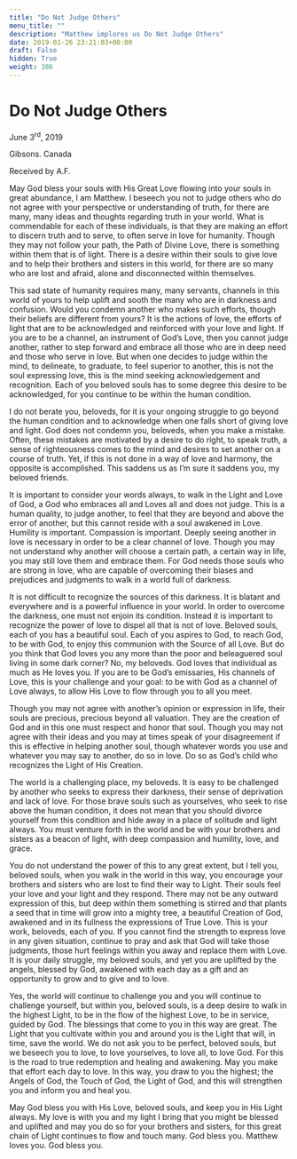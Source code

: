 ```yaml
---
title: "Do Not Judge Others"
menu_title: ""
description: "Matthew implores us Do Not Judge Others"
date: 2019-01-26 23:21:03+00:00
draft: False
hidden: True
weight: 386
---
```

# Do Not Judge Others

June 3<sup>rd</sup>, 2019

Gibsons. Canada

Received by A.F.

May God bless your souls with His Great Love flowing into your souls in great abundance, I am Matthew. I beseech you not to judge others who do not agree with your perspective or understanding of truth, for there are many, many ideas and thoughts regarding truth in your world. What is commendable for each of these individuals, is that they are making an effort to discern truth and to serve, to often serve in love for humanity. Though they may not follow your path, the Path of Divine Love, there is something within them that is of light. There is a desire within their souls to give love and to help their brothers and sisters in this world, for there are so many who are lost and afraid, alone and disconnected within themselves. 

This sad state of humanity requires many, many servants, channels in this world of yours to help uplift and sooth the many who are in darkness and confusion. Would you condemn another who makes such efforts, though their beliefs are different from yours? It is the actions of love, the efforts of light that are to be acknowledged and reinforced with your love and light. If you are to be a channel, an instrument of God’s Love, then you cannot judge another, rather to step forward and embrace all those who are in deep need and those who serve in love. But when one decides to judge within the mind, to delineate, to graduate, to feel superior to another, this is not the soul expressing love, this is the mind seeking acknowledgement and recognition. Each of you beloved souls has to some degree this desire to be acknowledged, for you continue to be within the human condition. 

I do not berate you, beloveds, for it is your ongoing struggle to go beyond the human condition and to acknowledge when one falls short of giving love and light. God does not condemn you, beloveds, when you make a mistake. Often, these mistakes are motivated by a desire to do right, to speak truth, a sense of righteousness comes to the mind and desires to set another on a course of truth. Yet, if this is not done in a way of love and harmony, the opposite is accomplished. This saddens us as I’m sure it saddens you, my beloved friends. 

It is important to consider your words always, to walk in the Light and Love of God, a God who embraces all and Loves all and does not judge. This is a human quality, to judge another, to feel that they are beyond and above the error of another, but this cannot reside with a soul awakened in Love. Humility is important. Compassion is important. Deeply seeing another in love is necessary in order to be a clear channel of love. Though you may not understand why another will choose a certain path, a certain way in life, you may still love them and embrace them. For God needs those souls who are strong in love, who are capable of overcoming their biases and prejudices and judgments to walk in a world full of darkness.

It is not difficult to recognize the sources of this darkness. It is blatant and everywhere and is a powerful influence in your world. In order to overcome the darkness, one must not enjoin its condition. Instead it is important to recognize the power of love to dispel all that is not of love. Beloved souls, each of you has a beautiful soul. Each of you aspires to God, to reach God, to be with God, to enjoy this communion with the Source of all Love. But do you think that God loves you any more than the poor and beleaguered soul living in some dark corner? No, my beloveds. God loves that individual as much as He loves you. If you are to be God’s emissaries, His channels of Love, this is your challenge and your goal: to be with God as a channel of Love always, to allow His Love to flow through you to all you meet. 

Though you may not agree with another’s opinion or expression in life, their souls are precious, precious beyond all valuation. They are the creation of God and in this one must respect and honor that soul. Though you may not agree with their ideas and you may at times speak of your disagreement if this is effective in helping another soul, though whatever words you use and whatever you may say to another, do so in love. Do so as God’s child who recognizes the Light of His Creation. 

The world is a challenging place, my beloveds. It is easy to be challenged by another who seeks to express their darkness, their sense of deprivation and lack of love. For those brave souls such as yourselves, who seek to rise above the human condition, it does not mean that you should divorce yourself from this condition and hide away in a place of solitude and light always. You must venture forth in the world and be with your brothers and sisters as a beacon of light, with deep compassion and humility, love, and grace. 

You do not understand the power of this to any great extent, but I tell you, beloved souls, when you walk in the world in this way, you encourage your brothers and sisters who are lost to find their way to Light. Their souls feel your love and your light and they respond. There may not be any outward expression of this, but deep within them something is stirred and that plants a seed that in time will grow into a mighty tree, a beautiful Creation of God, awakened and in its fullness the expressions of True Love. This is your work, beloveds, each of you. If you cannot find the strength to express love in any given situation, continue to pray and ask that God will take those judgments, those hurt feelings within you away and replace them with Love. It is your daily struggle, my beloved souls, and yet you are uplifted by the angels, blessed by God, awakened with each day as a gift and an opportunity to grow and to give and to love.

Yes, the world will continue to challenge you and you will continue to challenge yourself, but within you, beloved souls, is a deep desire to walk in the highest Light, to be in the flow of the highest Love, to be in service, guided by God. The blessings that come to you in this way are great. The Light that you cultivate within you and around you is the Light that will, in time, save the world. We do not ask you to be perfect, beloved souls, but we beseech you to love, to love yourselves, to love all, to love God. For this is the road to true redemption and healing and awakening. May you make that effort each day to love. In this way, you draw to you the highest; the Angels of God, the Touch of God, the Light of God, and this will strengthen you and inform you and heal you. 

May God bless you with His Love, beloved souls, and keep you in His Light always. My love is with you and my light I bring that you might be blessed and uplifted and may you do so for your brothers and sisters, for this great chain of Light continues to flow and touch many. God bless you. Matthew loves you. God bless you.